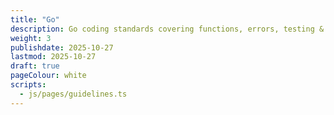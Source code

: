 ```yaml
---
title: "Go"
description: Go coding standards covering functions, errors, testing & documentation patterns
weight: 3
publishdate: 2025-10-27
lastmod: 2025-10-27
draft: true
pageColour: white
scripts:
  - js/pages/guidelines.ts
---
```

